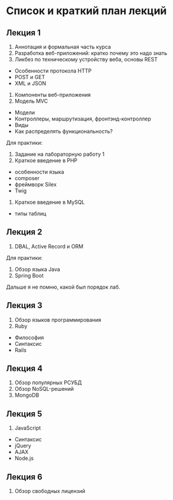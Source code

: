 # Список и краткий план лекций

## Лекция 1

1. Аннотация и формальная часть курса
1. Разработка веб-приложений: кратко почему это надо знать
1. Ликбез по техническому устройству веба, основы REST
  + Особенности протокола HTTP
  + POST и GET
  + XML и JSON
1. Компоненты веб-приложения
1. Модель MVC
  + Модели
  + Контроллеры, маршрутизация, фронтэнд-контроллер
  + Виды
  + Как распределять функциональность?

Для практики:

1. Задание на лабораторную работу 1
1. Краткое введение в PHP
  + особенности языка
  + composer
  + фреймворк Silex
  + Twig
1. Краткое введение в MySQL
  + типы таблиц

## Лекция 2

1. DBAL, Active Record и ORM

Для практики:

1. Обзор языка Java
1. Spring Boot

Дальше я не помню, какой был порядок лаб.

## Лекция 3

1. Обзор языков программирования
1. Ruby
  + Философия
  + Синтаксис
  + Rails

## Лекция 4

1. Обзор популярных РСУБД
1. Обзор NoSQL-решений
1. MongoDB 

## Лекция 5

1. JavaScript
  + Синтаксис
  + jQuery
  + AJAX
  + Node.js

## Лекция 6

1. Обзор свободных лицензий
